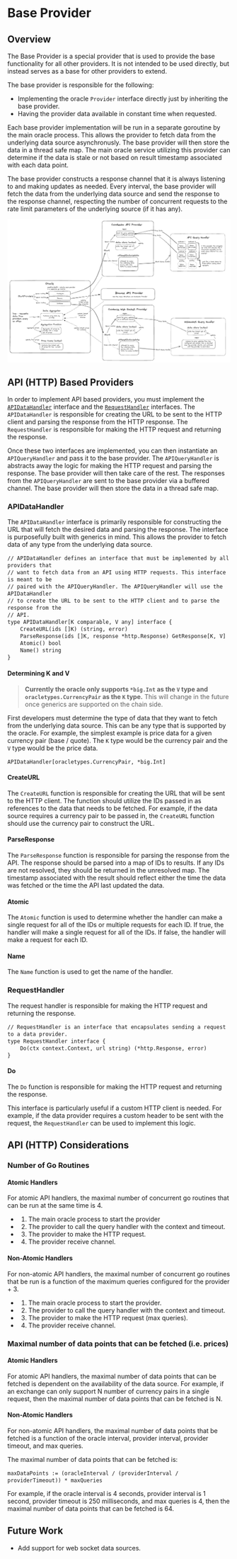 # Base Provider

## Overview

The Base Provider is a special provider that is used to provide the base functionality for all other providers. It is not intended to be used directly, but instead serves as a base for other providers to extend.

The base provider is responsible for the following:

* Implementing the oracle `Provider` interface directly just by inheriting the base provider.
* Having the provider data available in constant time when requested.

Each base provider implementation will be run in a separate goroutine by the main oracle process. This allows the provider to fetch data from the underlying data source asynchronusly. The base provider will then store the data in a thread safe map. The main oracle service utilizing this provider can determine if the data is stale or not based on result timestamp associated with each data point.

The base provider constructs a response channel that it is always listening to and making updates as needed. Every interval, the base provider will fetch the data from the underlying data source and send the response to the response channel, respecting the number of concurrent requests to the rate limit parameters of the underlying source (if it has any).

![Architecture Overview](./architecture.png)


## API (HTTP) Based Providers

In order to implement API based providers, you must implement the [`APIDataHandler`](./handlers/api_data_handler.go) interface and the [`RequestHandler`](./handlers/request_handler.go) interfaces. The `APIDataHandler` is responsible for creating the URL to be sent to the HTTP client and parsing the response from the HTTP response. The `RequestHandler` is responsible for making the HTTP request and returning the response.

Once these two interfaces are implemented, you can then instantiate an `APIQueryHandler` and pass it to the base provider. The `APIQueryHandler` is abstracts away the logic for making the HTTP request and parsing the response. The base provider will then take care of the rest. The responses from the `APIQueryHandler` are sent to the base provider via a buffered channel. The base provider will then store the data in a thread safe map.

### APIDataHandler

The `APIDataHandler` interface is primarily responsible for constructing the URL that will fetch the desired data and parsing the response. The interface is purposefully built with generics in mind. This allows the provider to fetch data of any type from the underlying data source.

```golang
// APIDataHandler defines an interface that must be implemented by all providers that
// want to fetch data from an API using HTTP requests. This interface is meant to be
// paired with the APIQueryHandler. The APIQueryHandler will use the APIDataHandler
// to create the URL to be sent to the HTTP client and to parse the response from the
// API.
type APIDataHandler[K comparable, V any] interface {
	CreateURL(ids []K) (string, error)
	ParseResponse(ids []K, response *http.Response) GetResponse[K, V]
	Atomic() bool
	Name() string
}
```

#### Determining K and V

> **Currently the oracle only supports `*big.Int` as the `V` type and `oracletypes.CurrencyPair` as the `K` type.** This will change in the future once generics are supported on the chain side.

First developers must determine the type of data that they want to fetch from the underlying data source. This can be any type that is supported by the oracle. For example, the simplest example is price data for a given currency pair (base / quote). The `K` type would be the currency pair and the `V` type would be the price data.

```golang
APIDataHandler[oracletypes.CurrencyPair, *big.Int]
```

#### CreateURL

The `CreateURL` function is responsible for creating the URL that will be sent to the HTTP client. The function should utilize the IDs passed in as references to the data that needs to be fetched. For example, if the data source requires a currency pair to be passed in, the `CreateURL` function should use the currency pair to construct the URL.

#### ParseResponse

The `ParseResponse` function is responsible for parsing the response from the API. The response should be parsed into a map of IDs to results. If any IDs are not resolved, they should be returned in the unresolved map. The timestamp associated with the result should reflect either the time the data was fetched or the time the API last updated the data.

#### Atomic

The `Atomic` function is used to determine whether the handler can make a single request for all of the IDs or multiple requests for each ID. If true, the handler will make a single request for all of the IDs. If false, the handler will make a request for each ID.

#### Name

The `Name` function is used to get the name of the handler. 

### RequestHandler

The request handler is responsible for making the HTTP request and returning the response.

```golang
// RequestHandler is an interface that encapsulates sending a request to a data provider.
type RequestHandler interface {
	Do(ctx context.Context, url string) (*http.Response, error)
}
```

#### Do

The `Do` function is responsible for making the HTTP request and returning the response.

This interface is particularly useful if a custom HTTP client is needed. For example, if the data provider requires a custom header to be sent with the request, the `RequestHandler` can be used to implement this logic.

## API (HTTP) Considerations

### Number of Go Routines

#### Atomic Handlers

For atomic API handlers, the maximal number of concurrent go routines that can be run at the same time is 4.

* 1. The main oracle process to start the provider
* 2. The provider to call the query handler with the context and timeout.
* 3. The provider to make the HTTP request.
* 4. The provider receive channel.


#### Non-Atomic Handlers

For non-atomic API handlers, the maximal number of concurrent go routines that be run is a function of the maximum queries configured for the provider + 3.

* 1. The main oracle process to start the provider.
* 2. The provider to call the query handler with the context and timeout.
* 3. The provider to make the HTTP request (max queries).
* 4. The provider receive channel.


### Maximal number of data points that can be fetched (i.e. prices)

#### Atomic Handlers

For atomic API handlers, the maximal number of data points that can be fetched is dependent on the availability of the data source. For example, if an exchange can only support N number of currency pairs in a single request, then the maximal number of data points that can be fetched is N.

#### Non-Atomic Handlers

For non-atomic API handlers, the maximal number of data points that be fetched is a function of the oracle interval, provider interval, provider timeout, and max queries.

The maximal number of data points that can be fetched is:

```golang
maxDataPoints := (oracleInterval / (providerInterval / providerTimeout)) * maxQueries
```

For example, if the oracle interval is 4 seconds, provider interval is 1 second, provider timeout is 250 milliseconds, and max queries is 4, then the maximal number of data points that can be fetched is 64.

## Future Work

* Add support for web socket data sources.
